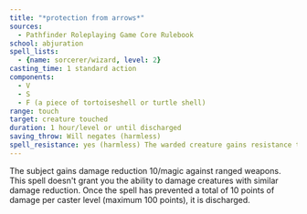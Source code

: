 ```yaml
---
title: "*protection from arrows*"
sources:
  - Pathfinder Roleplaying Game Core Rulebook
school: abjuration
spell_lists:
  - {name: sorcerer/wizard, level: 2}
casting_time: 1 standard action
components:
  - V
  - S
  - F (a piece of tortoiseshell or turtle shell)
range: touch
target: creature touched
duration: 1 hour/level or until discharged
saving_throw: Will negates (harmless)
spell_resistance: yes (harmless) The warded creature gains resistance to ranged weapons.
---
```


The subject gains damage reduction 10/magic against ranged weapons. This spell doesn't grant you the ability to damage creatures with similar damage reduction. Once the spell has prevented a total of 10 points of damage per caster level (maximum 100 points), it is discharged.

